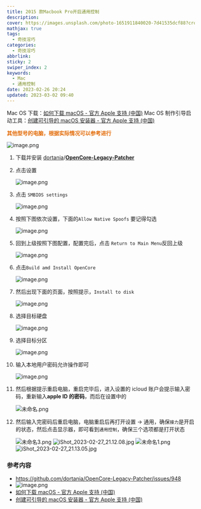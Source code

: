 ```yaml
---
title: 2015 款Macbook Pro开启通用控制
description: 
cover: https://images.unsplash.com/photo-1651911840020-7d41535dcf88?crop=entropy&cs=tinysrgb&fm=jpg&ixid=MnwzNjM5Nzd8MHwxfHJhbmRvbXx8fHx8fHx8fDE2NzgzODE3NzE&ixlib=rb-4.0.3&q=80&w=1920&h=1080
mathjax: true
tags:
  - 奇技淫巧
categories:
  - 奇技淫巧
abbrlink: 
sticky: 2
swiper_index: 2
keywords: 
  - Mac
  - 通用控制
date: 2023-02-26 20:24
updated: 2023-03-02 09:40
---
```


Mac OS 下载：[如何下载 macOS - 官方 Apple 支持 (中国)](https://support.apple.com/zh-cn/HT211683)
Mac OS 制作引导启动工具：[创建可引导的 macOS 安装器 - 官方 Apple 支持 (中国)](https://support.apple.com/zh-cn/HT201372)

<font color="#e36c09">**其他型号的电脑，根据实际情况可以参考进行**</font>

![image.png](https://bafybeidehkscdifczb75fd5iqel4jli2jeotp76nxefce5i3lz5verjl4q.ipfs.nftstorage.link)

1. 下载并安装 [dortania](https://github.com/dortania)/**[OpenCore-Legacy-Patcher](https://github.com/dortania/OpenCore-Legacy-Patcher)**
2. 点击设置

   ![image.png](https://bafkreie2mtf57lgyo7ymtbifojxtkz2jeznydvrb7wikm5wqxindnmz67y.ipfs.nftstorage.link)

3. 点击 `SMBIOS settings`

   ![image.png](https://bafkreig55why72bfq43gkl6eo53jqcrvhk2p2zd7gdiiyaqugyxnujpbzy.ipfs.nftstorage.link)

4. 按照下图依次设置，下面的`Allow Native Spoofs` 要记得勾选

   ![image.png](https://bafkreifdfu6nsufcyugkzyc73i5boms442o5yjfwgww2kzgc57l3n4w4oe.ipfs.nftstorage.link)

5. 回到上级按照下图配置，配置完后，点击 `Return to Main Menu`反回上级

   ![image.png](https://bafkreicvxsx67iggvssv66srnq6tgkxrbned7jtjebbxitbcss4nglfhk4.ipfs.nftstorage.link)

6. 点击`Build amd Install OpenCore`

   ![image.png](https://bafkreidlzdszng6hyooy7qdwes2uh3lx5eduhgewfhpytzz36ytccb3fvu.ipfs.nftstorage.link)

7. 然后出现下面的页面，按照提示，`Install to disk`

   ![image.png](https://bafybeibh6r3mxrfbfxb5rv6vt6acb5ys465brk6x43gfnqpopevpefynfi.ipfs.nftstorage.link)

8. 选择目标硬盘

   ![image.png](https://bafkreie4gcccq3otbetiywvtzh7lgbmvo5zck6tdmhgkuke4yqfh73rp4m.ipfs.nftstorage.link)

9. 选择目标分区

   ![image.png](https://bafkreihscwgre2rxwrfs4cgvpcy6rw5eelsc4licplt3aoj3c3lgejlkzy.ipfs.nftstorage.link)

10. 输入本地用户密码允许操作即可

    ![image.png](https://bafybeigkvqne2flphccmv53czdw44inhccfnpf5uyl2unqk4tloadxvqfm.ipfs.nftstorage.link)

11. 然后根据提示重启电脑，重启完毕后，进入设置的 icloud 账户会提示输入密码，重新输入**apple ID 的密码**，而后在设置中的

    ![未命名.png](https://bafybeihkuiv3cxhet6ly4vjuiywvebacmc3cs2xvgb5w5je75gvcla74mm.ipfs.nftstorage.link)

12. 然后输入完密码后重启电脑，电脑重启后再打开设置 -> 通用，确保`接力`是开启的状态，然后点击显示器，即可看到`通用控制`，确保三个选项都是打开状态

    ![未命名3.png](https://bafybeigjbamr3ovlo5nuiod3rzywdttvpane6prp2vulai2m3k2nugeuoa.ipfs.nftstorage.link)
    ![iShot_2023-02-27_21.12.08.jpg](https://bafkreif34am4lenbdozyblrta5n4a3pqjbvqyztl6kkhgjrjpo5dnketbm.ipfs.nftstorage.link)
    ![未命名1.png](https://bafybeigddd2iyt4nlcjkrka2t6at55oljeqakmiqe64c7lcl2s7o7jyclq.ipfs.nftstorage.link)
    ![iShot_2023-02-27_21.13.05.jpg](https://bafkreicwgbc52bf4mhrvyahebpbi6gqdze6vjjny7vnwqhpeoxgumacv5q.ipfs.nftstorage.link)

### 参考内容

- https://github.com/dortania/OpenCore-Legacy-Patcher/issues/948
- ![image.png](https://bafybeihn6ktjelkdd72rxwnv3cyh3pucee6dhuno7qiy6i5vigjpwg33de.ipfs.nftstorage.link)
- [如何下载 macOS - 官方 Apple 支持 (中国)](https://support.apple.com/zh-cn/HT211683)
- [创建可引导的 macOS 安装器 - 官方 Apple 支持 (中国)](https://support.apple.com/zh-cn/HT201372)
